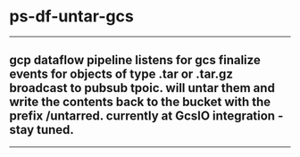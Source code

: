 # ps-df-untar-gcs
---
## gcp dataflow pipeline listens for gcs finalize events for objects of type .tar or .tar.gz broadcast to pubsub tpoic. will untar them and write the contents back to the bucket with the prefix /untarred. currently at GcsIO integration - stay tuned.
---

